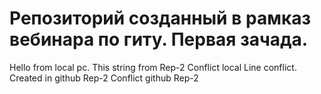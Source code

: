 # Репозиторий созданный в рамказ вебинара по гиту. Первая зачада.

Hello from local pc.
This string from Rep-2
Conflict local
Line conflict. Created in github Rep-2
Conflict github Rep-2
